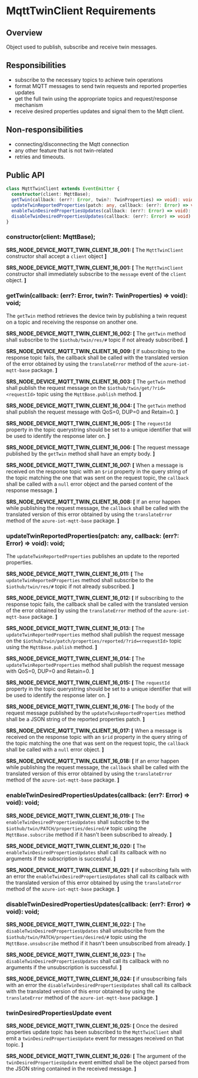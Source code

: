 # MqttTwinClient Requirements

## Overview
Object used to publish, subscribe and receive twin messages.

## Responsibilities
- subscribe to the necessary topics to achieve twin operations
- format MQTT messages to send twin requests and reported properties updates
- get the full twin using the appropriate topics and request/response mechanism
- receive desired properties updates and signal them to the Mqtt client.

## Non-responsibilities
- connecting/disconnecting the Mqtt connection
- any other feature that is not twin-related
- retries and timeouts.

## Public API
```typescript
class MqttTwinClient extends EventEmitter {
  constructor(client: MqttBase);
  getTwin(callback: (err?: Error, twin?: TwinProperties) => void): void;
  updateTwinReportedProperties(patch: any, callback: (err?: Error) => void): void;
  enableTwinDesiredPropertiesUpdates(callback: (err?: Error) => void): void;
  disableTwinDesiredPropertiesUpdates(callback: (err?: Error) => void): void;
}
```

### constructor(client: MqttBase);

**SRS_NODE_DEVICE_MQTT_TWIN_CLIENT_18_001: [** The `MqttTwinClient` constructor shall accept a `client` object **]**

**SRS_NODE_DEVICE_MQTT_TWIN_CLIENT_16_001: [** The `MqttTwinClient` constructor shall immediately subscribe to the `message` event of the `client` object. **]**

### getTwin(callback: (err?: Error, twin?: TwinProperties) => void): void;

The `getTwin` method retrieves the device twin by publishing a twin request on a topic and receiving the response on another one.

**SRS_NODE_DEVICE_MQTT_TWIN_CLIENT_16_002: [** The `getTwin` method shall subscribe to the `$iothub/twin/res/#` topic if not already subscribed. **]**

**SRS_NODE_DEVICE_MQTT_TWIN_CLIENT_16_009: [** If subscribing to the response topic fails, the callback shall be called with the translated version of the error obtained by using the `translateError` method of the `azure-iot-mqtt-base` package. **]**

**SRS_NODE_DEVICE_MQTT_TWIN_CLIENT_16_003: [** The `getTwin` method shall publish the request message on the `$iothub/twin/get/?rid=<requestId>` topic using the `MqttBase.publish` method. **]**

**SRS_NODE_DEVICE_MQTT_TWIN_CLIENT_16_004: [** The `getTwin` method shall publish the request message with QoS=0, DUP=0 and Retain=0. **]**

**SRS_NODE_DEVICE_MQTT_TWIN_CLIENT_16_005: [** The `requestId` property in the topic querystring should be set to a unique identifier that will be used to identify the response later on. **]**

**SRS_NODE_DEVICE_MQTT_TWIN_CLIENT_16_006: [** The request message published by the `getTwin` method shall have an empty body. **]**

**SRS_NODE_DEVICE_MQTT_TWIN_CLIENT_16_007: [** When a message is received on the response topic with an `$rid` property in the query string of the topic matching the one that was sent on the request topic, the `callback` shall be called with a `null` error object and the parsed content of the response message. **]**

**SRS_NODE_DEVICE_MQTT_TWIN_CLIENT_16_008: [** If an error happen while publishing the request message, the `callback` shall be called with the translated version of this error obtained by using the `translateError` method of the `azure-iot-mqtt-base` package. **]**

### updateTwinReportedProperties(patch: any, callback: (err?: Error) => void): void;

The `updateTwinReportedProperties` publishes an update to the reported properties.

**SRS_NODE_DEVICE_MQTT_TWIN_CLIENT_16_011: [** The `updateTwinReportedProperties` method shall subscribe to the `$iothub/twin/res/#` topic if not already subscribed. **]**

**SRS_NODE_DEVICE_MQTT_TWIN_CLIENT_16_012: [** If subscribing to the response topic fails, the callback shall be called with the translated version of the error obtained by using the `translateError` method of the `azure-iot-mqtt-base` package. **]**

**SRS_NODE_DEVICE_MQTT_TWIN_CLIENT_16_013: [** The `updateTwinReportedProperties` method shall publish the request message on the `$iothub/twin/patch/properties/reported/?rid=<requestId>` topic using the `MqttBase.publish` method. **]**

**SRS_NODE_DEVICE_MQTT_TWIN_CLIENT_16_014: [** The `updateTwinReportedProperties` method shall publish the request message with QoS=0, DUP=0 and Retain=0. **]**

**SRS_NODE_DEVICE_MQTT_TWIN_CLIENT_16_015: [** The `requestId` property in the topic querystring should be set to a unique identifier that will be used to identify the response later on. **]**

**SRS_NODE_DEVICE_MQTT_TWIN_CLIENT_16_016: [** The body of the request message published by the `updateTwinReportedProperties` method shall be a JSON string of the reported properties patch. **]**

**SRS_NODE_DEVICE_MQTT_TWIN_CLIENT_16_017: [** When a message is received on the response topic with an `$rid` property in the query string of the topic matching the one that was sent on the request topic, the `callback` shall be called with a `null` error object. **]**

**SRS_NODE_DEVICE_MQTT_TWIN_CLIENT_16_018: [** If an error happen while publishing the request message, the `callback` shall be called with the translated version of this error obtained by using the `translateError` method of the `azure-iot-mqtt-base` package. **]**

### enableTwinDesiredPropertiesUpdates(callback: (err?: Error) => void): void;

**SRS_NODE_DEVICE_MQTT_TWIN_CLIENT_16_019: [** The `enableTwinDesiredPropertiesUpdates` shall subscribe to the `$iothub/twin/PATCH/properties/desired/#` topic using the `MqttBase.subscribe` method if it hasn't been subscribed to already. **]**

**SRS_NODE_DEVICE_MQTT_TWIN_CLIENT_16_020: [** The `enableTwinDesiredPropertiesUpdates` shall call its callback with no arguments if the subscription is successful. **]**

**SRS_NODE_DEVICE_MQTT_TWIN_CLIENT_16_021: [** if subscribing fails with an error the `enableTwinDesiredPropertiesUpdates` shall call its callback with the translated version of this error obtained by using the `translateError` method of the `azure-iot-mqtt-base` package. **]**

### disableTwinDesiredPropertiesUpdates(callback: (err?: Error) => void): void;

**SRS_NODE_DEVICE_MQTT_TWIN_CLIENT_16_022: [** The `disableTwinDesiredPropertiesUpdates` shall unsubscribe from the `$iothub/twin/PATCH/properties/desired/#` topic using the `MqttBase.unsubscribe` method if it hasn't been unsubscribed from already. **]**

**SRS_NODE_DEVICE_MQTT_TWIN_CLIENT_16_023: [** The `disableTwinDesiredPropertiesUpdates` shall call its callback with no arguments if the unsubscription is successful. **]**

**SRS_NODE_DEVICE_MQTT_TWIN_CLIENT_16_024: [** if unsubscribing fails with an error the `disableTwinDesiredPropertiesUpdates` shall call its callback with the translated version of this error obtained by using the `translateError` method of the `azure-iot-mqtt-base` package. **]**


### twinDesiredPropertiesUpdate event

**SRS_NODE_DEVICE_MQTT_TWIN_CLIENT_16_025: [** Once the desired properties update topic has been subscribed to the `MqttTwinClient` shall emit a `twinDesiredPropertiesUpdate` event for messages received on that topic. **]**

**SRS_NODE_DEVICE_MQTT_TWIN_CLIENT_16_026: [** The argument of the `twinDesiredPropertiesUpdate` event emitted shall be the object parsed from the JSON string contained in the received message. **]**